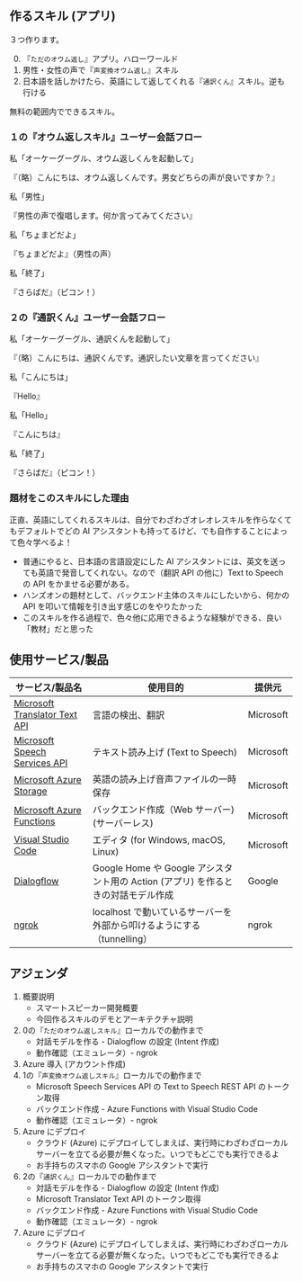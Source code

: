 ## 作るスキル (アプリ) 

３つ作ります。

0. 『`ただのオウム返し`』アプリ。ハローワールド
1. 男性・女性の声で『`声変換オウム返し`』スキル
2. 日本語を話しかけたら、英語にして返してくれる『`通訳くん`』スキル。逆も行ける

無料の範囲内でできるスキル。


### １の『オウム返しスキル』ユーザー会話フロー

私「オーケーグーグル、オウム返しくんを起動して」

『（略）こんにちは、オウム返しくんです。男女どちらの声が良いですか？』

私「男性」

『男性の声で復唱します。何か言ってみてください』

私「ちょまどだよ」

『ちょまどだよ』（男性の声）

私「終了」

『さらばだ』（ピコン！）


### ２の『通訳くん』ユーザー会話フロー

私「オーケーグーグル、通訳くんを起動して」

『（略）こんにちは、通訳くんです。通訳したい文章を言ってください』

私「こんにちは」

『Hello』

私「Hello」

『こんにちは』

私「終了」

『さらばだ』（ピコン！）

### 題材をこのスキルにした理由

正直、英語にしてくれるスキルは、自分でわざわざオレオレスキルを作らなくてもデフォルトでどの AI アシスタントも持ってるけど、でも自作することによって色々学べるよ！

* 普通にやると、日本語の言語設定にした AI アシスタントには、英文を送っても英語で発音してくれない。なので（翻訳 API の他に）Text to Speech の API をかませる必要がある。
* ハンズオンの題材として、バックエンド主体のスキルにしたいから、何かの API を叩いて情報を引き出す感じのをやりたかった
* このスキルを作る過程で、色々他に応用できるような経験ができる、良い「教材」だと思った

## 使用サービス/製品

サービス/製品名|使用目的|提供元
----|----|----
[Microsoft Translator Text API](https://docs.microsoft.com/ja-jp/azure/cognitive-services/translator/translator-info-overview?WT.mc_id=docs-twitter-machiy)|言語の検出、翻訳|Microsoft
[Microsoft Speech Services API](https://docs.microsoft.com/ja-jp/azure/cognitive-services/speech-service/?WT.mc_id=docs-twitter-machiy)|テキスト読み上げ (Text to Speech)|Microsoft
[Microsoft Azure Storage](https://docs.microsoft.com/ja-jp/azure/storage/common/storage-introduction?WT.mc_id=docs-twitter-machiy)|英語の読み上げ音声ファイルの一時保存|Microsoft
[Microsoft Azure Functions](https://docs.microsoft.com/ja-jp/azure/azure-functions/?WT.mc_id=docs-twitter-machiy)|バックエンド作成（Web サーバー)(サーバーレス)|Microsoft
[Visual Studio Code](https://azure.microsoft.com/ja-jp/products/visual-studio-code/?WT.mc_id=docs-twitter-machiy)|エディタ (for Windows, macOS, Linux)|Microsoft
[Dialogflow](https://dialogflow.com/)|Google Home や Google アシスタント用の Action (アプリ) を作るときの対話モデル作成|Google
[ngrok](https://ngrok.com/)|localhost で動いているサーバーを外部から叩けるようにする（tunnelling）|ngrok

## アジェンダ

1. 概要説明
    - スマートスピーカー開発概要
    - 今回作るスキルのデモとアーキテクチャ説明
1. 0の『`ただのオウム返しスキル`』ローカルでの動作まで
    - 対話モデルを作る - Dialogflow の設定 (Intent 作成)
    - 動作確認（エミュレータ）- ngrok
1. Azure 導入 (アカウント作成)
1. 1の『`声変換オウム返しスキル`』ローカルでの動作まで
    - Microsoft Speech Services API の Text to Speech REST API のトークン取得
    - バックエンド作成 - Azure Functions with Visual Studio Code
    - 動作確認（エミュレータ）- ngrok
1. Azure にデプロイ
    - クラウド (Azure) にデプロイしてしまえば、実行時にわざわざローカルサーバーを立てる必要が無くなった。いつでもどこでも実行できるよ
    - お手持ちのスマホの Google アシスタントで実行
1. 2の『`通訳くん`』ローカルでの動作まで
    - 対話モデルを作る - Dialogflow の設定 (Intent 作成)
    - Microsoft Translator Text API のトークン取得
    - バックエンド作成 - Azure Functions with Visual Studio Code
    - 動作確認（エミュレータ）- ngrok
1. Azure にデプロイ
    - クラウド (Azure) にデプロイしてしまえば、実行時にわざわざローカルサーバーを立てる必要が無くなった。いつでもどこでも実行できるよ
    - お手持ちのスマホの Google アシスタントで実行
